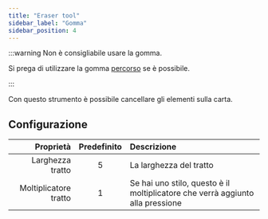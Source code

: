 ```yaml
---
title: "Eraser tool"
sidebar_label: "Gomma"
sidebar_position: 4
---
```



:::warning Non è consigliabile usare la gomma.

Si prega di utilizzare la gomma [percorso](path_eraser) se è possibile.

:::

Con questo strumento è possibile cancellare gli elementi sulla carta.

## Configurazione

|             Proprietà | Predefinito | Descrizione                                                                    |
| ---------------------:|:-----------:|:------------------------------------------------------------------------------ |
|      Larghezza tratto |      5      | La larghezza del tratto                                                        |
| Moltiplicatore tratto |      1      | Se hai uno stilo, questo è il moltiplicatore che verrà aggiunto alla pressione |
